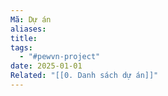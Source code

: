 ```yaml
---
Mã: Dự án
aliases: 
title: 
tags:
  - "#pewvn-project"
date: 2025-01-01
Related: "[[0. Danh sách dự án]]"
---
```

